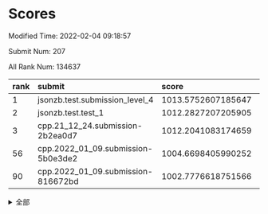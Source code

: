 # Scores

Modified Time: 2022-02-04 09:18:57

Submit Num: 207

All Rank Num: 134637

| rank |               submit               |       score        |       sigma        | pk_num |
| :--- | :--------------------------------- | :----------------- | :----------------- | :----- |
| 1    | jsonzb.test.submission_level_4     | 1013.5752607185647 | 0.7967404451344418 | 2602   |
| 2    | jsonzb.test.test_1                 | 1012.2827207205905 | 0.7814780265417011 | 2600   |
| 3    | cpp.21_12_24.submission-2b2ea0d7   | 1012.2041083174659 | 0.7906425977162711 | 2603   |
| 56   | cpp.2022_01_09.submission-5b0e3de2 | 1004.6698405990252 | 0.7230222263488847 | 2600   |
| 90   | cpp.2022_01_09.submission-816672bd | 1002.7776618751566 | 0.7115472878345508 | 2602   |


<details>
<summary>全部</summary>

| rank |                 submit                 |       score        |       sigma        | pk_num |
| :--- | :------------------------------------- | :----------------- | :----------------- | :----- |
| 1    | jsonzb.test.submission_level_4         | 1013.5752607185647 | 0.7967404451344418 | 2602   |
| 2    | jsonzb.test.test_1                     | 1012.2827207205905 | 0.7814780265417011 | 2600   |
| 3    | cpp.21_12_24.submission-2b2ea0d7       | 1012.2041083174659 | 0.7906425977162711 | 2603   |
| 4    | gobigger.level_3.submission_level_3_3  | 1011.8247613826381 | 0.7881313081865426 | 2601   |
| 5    | gobigger.level_3.submission_level_3_46 | 1011.7620457036353 | 0.7688189554166142 | 2611   |
| 6    | gobigger.level_3.submission_level_3_16 | 1011.7442916802135 | 0.7923171831318196 | 2611   |
| 7    | gobigger.level_3.submission_level_3_14 | 1011.643784113229  | 0.7806574358581467 | 2605   |
| 8    | gobigger.level_3.submission_level_3_26 | 1011.5052187690249 | 0.7885347411049294 | 2594   |
| 9    | gobigger.level_3.submission_level_3_37 | 1011.4268379671548 | 0.7945692573078483 | 2603   |
| 10   | gobigger.level_3.submission_level_3_38 | 1010.9712450451344 | 0.7632453211689041 | 2597   |
| 11   | gobigger.level_3.submission_level_3_15 | 1010.9064510000419 | 0.7648580054470633 | 2598   |
| 12   | gobigger.level_3.submission_level_3_49 | 1010.8919139609218 | 0.7598922920949309 | 2597   |
| 13   | gobigger.level_3.submission_level_3_48 | 1010.7882042397817 | 0.7612953631020949 | 2602   |
| 14   | gobigger.level_3.submission_level_3_19 | 1010.7654089583789 | 0.763770799119552  | 2605   |
| 15   | gobigger.level_3.submission_level_3_34 | 1010.7620029632718 | 0.7779296968683013 | 2593   |
| 16   | gobigger.level_3.submission_level_3_8  | 1010.6993866611641 | 0.758666634129689  | 2599   |
| 17   | gobigger.level_3.submission_level_3_29 | 1010.6907366927497 | 0.7736493371626424 | 2601   |
| 18   | gobigger.level_3.submission_level_3_6  | 1010.6560029684254 | 0.7761659114670468 | 2601   |
| 19   | gobigger.level_3.submission_level_3_18 | 1010.4471173145264 | 0.7537383169596872 | 2604   |
| 20   | gobigger.level_3.submission_level_3_40 | 1010.4330089598167 | 0.7677835812944439 | 2600   |
| 21   | gobigger.level_3.submission_level_3_21 | 1010.3688780482569 | 0.7690577603121943 | 2604   |
| 22   | gobigger.level_3.submission_level_3_23 | 1010.3243347674837 | 0.7714866444728546 | 2606   |
| 23   | gobigger.level_3.submission_level_3_0  | 1010.2444952191199 | 0.7732338829558204 | 2601   |
| 24   | gobigger.level_3.submission_level_3_39 | 1010.2212553431385 | 0.7554739132925808 | 2603   |
| 25   | gobigger.level_3.submission_level_3_9  | 1010.1914344331715 | 0.7345535457076465 | 2604   |
| 26   | gobigger.level_3.submission_level_3_41 | 1010.1388102135695 | 0.748489550851756  | 2602   |
| 27   | gobigger.level_3.submission_level_3_25 | 1010.1260459093668 | 0.7523554587269989 | 2600   |
| 28   | gobigger.level_3.submission_level_3_17 | 1010.0358578313833 | 0.7618335992734602 | 2604   |
| 29   | gobigger.level_3.submission_level_3_45 | 1009.9400205050831 | 0.7472518256049894 | 2607   |
| 30   | gobigger.level_3.submission_level_3_42 | 1009.8618505250594 | 0.7439381244755776 | 2601   |
| 31   | gobigger.level_3.submission_level_3_32 | 1009.8339951097558 | 0.7546365704407929 | 2605   |
| 32   | gobigger.level_3.submission_level_3_11 | 1009.8268064315913 | 0.7539645834003182 | 2600   |
| 33   | gobigger.level_3.submission_level_3_5  | 1009.8092371585496 | 0.7432340360229241 | 2601   |
| 34   | gobigger.level_3.submission_level_3_31 | 1009.7768755956616 | 0.7565507042717251 | 2604   |
| 35   | gobigger.level_3.submission_level_3_10 | 1009.7451860936512 | 0.7786478322780738 | 2606   |
| 36   | gobigger.level_3.submission_level_3_1  | 1009.7242414512838 | 0.7595432473808101 | 2603   |
| 37   | gobigger.level_3.submission_level_3_35 | 1009.6893316530264 | 0.7611319861884106 | 2602   |
| 38   | gobigger.level_3.submission_level_3_20 | 1009.6171391310343 | 0.784003595606754  | 2598   |
| 39   | gobigger.level_3.submission_level_3_7  | 1009.4673578959995 | 0.7633026120102798 | 2602   |
| 40   | gobigger.level_3.submission_level_3_30 | 1009.4313388990638 | 0.7491925009070435 | 2607   |
| 41   | gobigger.level_3.submission_level_3_12 | 1009.4056317220379 | 0.7622067769807379 | 2605   |
| 42   | gobigger.level_3.submission_level_3_27 | 1009.3463138775671 | 0.763829699159461  | 2600   |
| 43   | gobigger.level_3.submission_level_3_36 | 1009.3232556220962 | 0.7677727429610541 | 2602   |
| 44   | gobigger.level_3.submission_level_3_22 | 1009.2186652693265 | 0.7586202588951543 | 2606   |
| 45   | gobigger.level_3.submission_level_3_4  | 1009.203438663837  | 0.7512525583872887 | 2599   |
| 46   | gobigger.level_3.submission_level_3_24 | 1008.9969259202429 | 0.729957799168131  | 2601   |
| 47   | gobigger.level_3.submission_level_3_44 | 1008.9317974938847 | 0.7676573521359507 | 2599   |
| 48   | gobigger.level_3.submission_level_3_47 | 1008.8378608377577 | 0.7519746018556801 | 2597   |
| 49   | gobigger.level_3.submission_level_3_2  | 1008.7444884920316 | 0.7458071952228031 | 2602   |
| 50   | gobigger.level_3.submission_level_3_13 | 1008.639233037186  | 0.7300011967068977 | 2603   |
| 51   | gobigger.level_3.submission_level_3_33 | 1008.6186929831294 | 0.7454449672966021 | 2597   |
| 52   | gobigger.level_3.submission_level_3_43 | 1008.4912346098256 | 0.7244237254078069 | 2603   |
| 53   | gobigger.level_3.submission_level_3_28 | 1008.4614068669326 | 0.7444492941396205 | 2600   |
| 54   | gobigger.level_1.submission_level_1_18 | 1004.9108779847246 | 0.7320761421171491 | 2602   |
| 55   | gobigger.level_1.submission_level_1_27 | 1004.9016372364589 | 0.7156261248377644 | 2606   |
| 56   | cpp.2022_01_09.submission-5b0e3de2     | 1004.6698405990252 | 0.7230222263488847 | 2600   |
| 57   | gobigger.level_1.submission_level_1_45 | 1004.3553872096138 | 0.7127589899500681 | 2602   |
| 58   | gobigger.level_1.submission_level_1_43 | 1004.2811288771003 | 0.7152216883290657 | 2603   |
| 59   | gobigger.level_1.submission_level_1_15 | 1004.2123682544127 | 0.7158339411536713 | 2607   |
| 60   | gobigger.level_1.submission_level_1_3  | 1004.1391349461293 | 0.713368390041014  | 2605   |
| 61   | gobigger.level_1.submission_level_1_25 | 1004.1211686999969 | 0.7156675178264831 | 2600   |
| 62   | gobigger.level_1.submission_level_1_35 | 1004.0727848246412 | 0.7351335255222019 | 2603   |
| 63   | gobigger.level_1.submission_level_1_14 | 1004.0228845590658 | 0.7172036943803323 | 2605   |
| 64   | gobigger.level_1.submission_level_1_6  | 1003.9457130154619 | 0.7203880668569157 | 2605   |
| 65   | gobigger.level_1.submission_level_1_31 | 1003.9352113256256 | 0.7150123650353134 | 2605   |
| 66   | gobigger.level_1.submission_level_1_5  | 1003.9119167222183 | 0.7148048636781612 | 2604   |
| 67   | gobigger.level_1.submission_level_1_49 | 1003.8781656702644 | 0.7270946122375198 | 2600   |
| 68   | gobigger.level_1.submission_level_1_48 | 1003.8211519641914 | 0.7167560908937081 | 2603   |
| 69   | gobigger.level_1.submission_level_1_4  | 1003.7989136352647 | 0.7187426407393422 | 2597   |
| 70   | gobigger.level_1.submission_level_1_32 | 1003.7599571893553 | 0.7167151534468851 | 2602   |
| 71   | gobigger.level_1.submission_level_1_40 | 1003.7246675576397 | 0.7104674159657178 | 2599   |
| 72   | gobigger.level_1.submission_level_1_11 | 1003.6517384515465 | 0.7162207174039059 | 2605   |
| 73   | gobigger.level_1.submission_level_1_42 | 1003.58906620557   | 0.7201796835295569 | 2607   |
| 74   | gobigger.level_1.submission_level_1_9  | 1003.5877813447144 | 0.7229852707383174 | 2596   |
| 75   | gobigger.level_1.submission_level_1_21 | 1003.571425205271  | 0.70658100799461   | 2604   |
| 76   | gobigger.level_1.submission_level_1_8  | 1003.4455385156537 | 0.7127902272186901 | 2599   |
| 77   | gobigger.level_1.submission_level_1_19 | 1003.4452279922048 | 0.719774698850662  | 2597   |
| 78   | gobigger.level_1.submission_level_1_37 | 1003.4413003566201 | 0.7168029124671511 | 2607   |
| 79   | gobigger.level_1.submission_level_1_23 | 1003.4139805990469 | 0.7204531029971973 | 2601   |
| 80   | gobigger.level_1.submission_level_1_7  | 1003.4107048562612 | 0.7012243752170086 | 2603   |
| 81   | gobigger.level_1.submission_level_1_38 | 1003.4106307892677 | 0.7050828752371076 | 2599   |
| 82   | gobigger.level_1.submission_level_1_2  | 1003.3247536696822 | 0.7076497132775204 | 2600   |
| 83   | gobigger.level_1.submission_level_1_36 | 1003.2986485461646 | 0.7149089395763779 | 2601   |
| 84   | gobigger.level_1.submission_level_1_34 | 1003.2220444213617 | 0.7088373026200427 | 2605   |
| 85   | gobigger.level_1.submission_level_1_22 | 1003.1535403474045 | 0.7267197865901945 | 2606   |
| 86   | gobigger.level_1.submission_level_1_39 | 1003.0845791859499 | 0.720479867766683  | 2602   |
| 87   | gobigger.level_1.submission_level_1_16 | 1002.8251757649682 | 0.7068260850427638 | 2597   |
| 88   | gobigger.level_1.submission_level_1_12 | 1002.8102912382107 | 0.7140756116568365 | 2600   |
| 89   | gobigger.level_1.submission_level_1_47 | 1002.7949702424842 | 0.7237842946223233 | 2604   |
| 90   | cpp.2022_01_09.submission-816672bd     | 1002.7776618751566 | 0.7115472878345508 | 2602   |
| 91   | gobigger.level_1.submission_level_1_1  | 1002.7734228440232 | 0.7100219017787874 | 2597   |
| 92   | gobigger.level_1.submission_level_1_20 | 1002.7635103210807 | 0.699791273514004  | 2598   |
| 93   | gobigger.level_1.submission_level_1_24 | 1002.6147505422053 | 0.7307282354800461 | 2597   |
| 94   | gobigger.level_1.submission_level_1_44 | 1002.5688863935447 | 0.711824336526914  | 2602   |
| 95   | gobigger.level_1.submission_level_1_26 | 1002.5336396016887 | 0.7084038260262853 | 2602   |
| 96   | gobigger.level_1.submission_level_1_10 | 1002.3232749397896 | 0.7108864085949338 | 2604   |
| 97   | gobigger.level_1.submission_level_1_41 | 1002.1656427569809 | 0.7180587591239567 | 2606   |
| 98   | gobigger.level_1.submission_level_1_29 | 1002.0654668366268 | 0.7129159086044243 | 2603   |
| 99   | gobigger.level_1.submission_level_1_46 | 1001.9947371552543 | 0.7163522021212608 | 2598   |
| 100  | gobigger.level_1.submission_level_1_28 | 1001.9167679070922 | 0.7127326386482399 | 2597   |
| 101  | gobigger.level_1.submission_level_1_13 | 1001.9060820848463 | 0.7063286095210446 | 2600   |
| 102  | gobigger.level_1.submission_level_1_17 | 1001.8121827350803 | 0.7199594141173544 | 2602   |
| 103  | gobigger.level_1.submission_level_1_33 | 1001.8113446299928 | 0.7114928019450869 | 2603   |
| 104  | gobigger.level_1.submission_level_1_30 | 1001.7216651039778 | 0.7217951024627672 | 2601   |
| 105  | gobigger.level_1.submission_level_1_0  | 1001.7124573430298 | 0.7144711230209307 | 2608   |
| 106  | gobigger.random.submission_random_7    | 997.9482414652468  | 0.6973924600182252 | 2603   |
| 107  | gobigger.random.submission_random_10   | 997.6543017660031  | 0.708003526819405  | 2601   |
| 108  | gobigger.random.submission_random_1    | 997.5058461434645  | 0.715065919956853  | 2596   |
| 109  | gobigger.random.submission_random_18   | 997.0315870228621  | 0.7157474396373863 | 2598   |
| 110  | gobigger.random.submission_random_32   | 996.9130321932222  | 0.6995165308075453 | 2606   |
| 111  | gobigger.random.submission_random_11   | 996.9037951401485  | 0.7005601873988584 | 2604   |
| 112  | gobigger.random.submission_random_47   | 996.9036425305425  | 0.7065041457583227 | 2601   |
| 113  | gobigger.random.submission_random_3    | 996.8043893716981  | 0.7068906081528358 | 2603   |
| 114  | gobigger.random.submission_random_49   | 996.7410915875464  | 0.7197914206280663 | 2602   |
| 115  | gobigger.random.submission_random_36   | 996.7237334023143  | 0.7139439765201265 | 2604   |
| 116  | gobigger.random.submission_random_22   | 996.608337292892   | 0.7086845942183037 | 2600   |
| 117  | gobigger.random.submission_random_2    | 996.6020055649572  | 0.7156586673297173 | 2601   |
| 118  | gobigger.random.submission_random_19   | 996.5957704209945  | 0.7131217615119241 | 2606   |
| 119  | gobigger.random.submission_random_15   | 996.5492228473515  | 0.7244932219832014 | 2602   |
| 120  | gobigger.random.submission_random_44   | 996.4663490204676  | 0.7031850995217982 | 2607   |
| 121  | gobigger.random.submission_random_37   | 996.2929574743579  | 0.7229197676238716 | 2603   |
| 122  | gobigger.random.submission_random_48   | 996.2173641186912  | 0.7120334445194714 | 2601   |
| 123  | gobigger.random.submission_random_13   | 996.165461406253   | 0.7164099232708601 | 2600   |
| 124  | gobigger.random.submission_random_25   | 996.024716488894   | 0.708894908836691  | 2601   |
| 125  | gobigger.random.submission_random_28   | 995.9899943815553  | 0.7258514891209404 | 2596   |
| 126  | gobigger.random.submission_random_6    | 995.8724660900808  | 0.7076300310075618 | 2597   |
| 127  | gobigger.random.submission_random_16   | 995.8573137483505  | 0.7146925451984089 | 2609   |
| 128  | gobigger.random.submission_random_41   | 995.7902968837591  | 0.7034658513606191 | 2603   |
| 129  | gobigger.random.submission_random_38   | 995.7818345050501  | 0.7097967766182421 | 2604   |
| 130  | gobigger.random.submission_random_14   | 995.7764452911442  | 0.7074200449893339 | 2603   |
| 131  | gobigger.random.submission_random_31   | 995.7502771648566  | 0.7114222219928947 | 2598   |
| 132  | gobigger.random.submission_random_23   | 995.6930856787469  | 0.7154946146952221 | 2605   |
| 133  | gobigger.random.submission_random_29   | 995.6330611044458  | 0.705848086356092  | 2601   |
| 134  | gobigger.random.submission_random_4    | 995.6262647545465  | 0.7027659853132054 | 2596   |
| 135  | gobigger.random.submission_random_9    | 995.5991571452522  | 0.7152932886458213 | 2601   |
| 136  | gobigger.random.submission_random_35   | 995.5969435444741  | 0.7113965466649754 | 2603   |
| 137  | gobigger.random.submission_random_43   | 995.596748133613   | 0.7073800620668995 | 2605   |
| 138  | gobigger.random.submission_random_8    | 995.5529669657318  | 0.7080213242153588 | 2601   |
| 139  | gobigger.random.submission_random_5    | 995.4221213776387  | 0.7208349008324261 | 2597   |
| 140  | gobigger.random.submission_random_21   | 995.3810164502946  | 0.7126945610579882 | 2599   |
| 141  | gobigger.random.submission_random_24   | 995.2868898377635  | 0.7191162725016714 | 2601   |
| 142  | gobigger.random.submission_random_30   | 995.2548492844601  | 0.7317969292887965 | 2601   |
| 143  | gobigger.random.submission_random_12   | 995.2513630018258  | 0.7131780488783626 | 2605   |
| 144  | gobigger.random.submission_random_26   | 995.1850099263875  | 0.7235064694209717 | 2607   |
| 145  | gobigger.random.submission_random_0    | 995.0914801250512  | 0.7156193367102548 | 2601   |
| 146  | gobigger.random.submission_random_17   | 995.082475729902   | 0.720765598726184  | 2605   |
| 147  | gobigger.random.submission_random_20   | 995.0800190956016  | 0.7156786111273358 | 2604   |
| 148  | gobigger.random.submission_random_40   | 995.0393052497894  | 0.7023405601722624 | 2602   |
| 149  | gobigger.random.submission_random_42   | 995.0017878572083  | 0.7285794780197495 | 2604   |
| 150  | gobigger.random.submission_random_27   | 994.935106012208   | 0.7121633140583744 | 2599   |
| 151  | gobigger.random.submission_random_33   | 994.8331749917083  | 0.7073134514612883 | 2602   |
| 152  | gobigger.random.submission_random_39   | 994.7907065851854  | 0.7066210625069165 | 2600   |
| 153  | gobigger.random.submission_random_46   | 994.7001126847584  | 0.7201099179465564 | 2603   |
| 154  | gobigger.random.submission_random_34   | 994.5130085894353  | 0.701834987126888  | 2604   |
| 155  | gobigger.random.submission_random_45   | 994.4824481776438  | 0.7344756932419834 | 2605   |
| 156  | gobigger.level_2.submission_level_2_42 | 993.8560474170033  | 0.7451929239787571 | 2606   |
| 157  | gobigger.level_2.submission_level_2_13 | 993.8272704955339  | 0.7331211277466462 | 2599   |
| 158  | gobigger.level_2.submission_level_2_21 | 993.579754678331   | 0.7394096872787685 | 2602   |
| 159  | gobigger.level_2.submission_level_2_46 | 993.4820238482306  | 0.7408339572371248 | 2603   |
| 160  | gobigger.level_2.submission_level_2_47 | 993.4634651500625  | 0.7334070101946477 | 2605   |
| 161  | gobigger.level_2.submission_level_2_23 | 993.4127522800546  | 0.7567487716302261 | 2598   |
| 162  | gobigger.level_2.submission_level_2_27 | 993.4069192347667  | 0.7619956854638249 | 2594   |
| 163  | gobigger.level_2.submission_level_2_1  | 993.4065329543231  | 0.7457856742982296 | 2605   |
| 164  | gobigger.level_2.submission_level_2_6  | 993.3774826266845  | 0.7337102705425415 | 2607   |
| 165  | gobigger.level_2.submission_level_2_4  | 993.2355279703867  | 0.7281480389420761 | 2602   |
| 166  | gobigger.level_2.submission_level_2_14 | 993.1219475232934  | 0.7363801579397607 | 2603   |
| 167  | gobigger.level_2.submission_level_2_17 | 992.9338689418984  | 0.7218393101068507 | 2602   |
| 168  | gobigger.level_2.submission_level_2_28 | 992.8817423009148  | 0.7502230283034363 | 2604   |
| 169  | gobigger.level_2.submission_level_2_7  | 992.8627213726995  | 0.7452330162710784 | 2598   |
| 170  | gobigger.level_2.submission_level_2_2  | 992.7549570222519  | 0.7502925002757594 | 2610   |
| 171  | gobigger.level_2.submission_level_2_41 | 992.6312033675013  | 0.7437318403052922 | 2598   |
| 172  | gobigger.level_2.submission_level_2_37 | 992.620608340641   | 0.7300469457913992 | 2598   |
| 173  | gobigger.level_2.submission_level_2_18 | 992.5751117026016  | 0.7255088842747003 | 2601   |
| 174  | gobigger.level_2.submission_level_2_40 | 992.5046692915084  | 0.7513528450677955 | 2599   |
| 175  | gobigger.level_2.submission_level_2_25 | 992.223631777621   | 0.7443654683359832 | 2602   |
| 176  | gobigger.level_2.submission_level_2_16 | 992.2122680648638  | 0.7310337315819483 | 2600   |
| 177  | gobigger.level_2.submission_level_2_10 | 992.1574837565453  | 0.7381086769182593 | 2601   |
| 178  | gobigger.level_2.submission_level_2_9  | 992.0943435116419  | 0.7626451024418258 | 2602   |
| 179  | gobigger.level_2.submission_level_2_39 | 992.0587945965525  | 0.7368906525664571 | 2596   |
| 180  | gobigger.level_2.submission_level_2_33 | 991.9293582856806  | 0.7420136751863593 | 2604   |
| 181  | gobigger.level_2.submission_level_2_0  | 991.8513946559488  | 0.7592478173805144 | 2599   |
| 182  | gobigger.level_2.submission_level_2_8  | 991.8089231959145  | 0.7468149894972845 | 2603   |
| 183  | gobigger.level_2.submission_level_2_38 | 991.7528077961244  | 0.7632486119960529 | 2603   |
| 184  | gobigger.level_2.submission_level_2_45 | 991.6585478789327  | 0.7493052461598492 | 2598   |
| 185  | gobigger.level_2.submission_level_2_30 | 991.6148097091017  | 0.7373388938285389 | 2603   |
| 186  | gobigger.level_2.submission_level_2_48 | 991.5978885384884  | 0.7502917067488574 | 2601   |
| 187  | gobigger.level_2.submission_level_2_11 | 991.5900733974267  | 0.7308649727835649 | 2601   |
| 188  | gobigger.level_2.submission_level_2_3  | 991.5834201284637  | 0.7485036912789883 | 2597   |
| 189  | gobigger.level_2.submission_level_2_49 | 991.4773119653262  | 0.734194825932894  | 2598   |
| 190  | gobigger.level_2.submission_level_2_26 | 991.3929575628316  | 0.7568034233460951 | 2599   |
| 191  | gobigger.level_2.submission_level_2_20 | 991.3357973049793  | 0.7404719942858945 | 2603   |
| 192  | gobigger.level_2.submission_level_2_34 | 991.2439451418218  | 0.7376746729062625 | 2599   |
| 193  | gobigger.level_2.submission_level_2_15 | 991.2083379576674  | 0.7522901799096152 | 2595   |
| 194  | gobigger.level_2.submission_level_2_36 | 991.1512983553409  | 0.7588045198710237 | 2604   |
| 195  | gobigger.level_2.submission_level_2_24 | 991.14825573629    | 0.7503257285124191 | 2599   |
| 196  | gobigger.level_2.submission_level_2_22 | 991.1289039652181  | 0.7577046493388515 | 2600   |
| 197  | gobigger.level_2.submission_level_2_29 | 991.0316359090556  | 0.7430671647678786 | 2602   |
| 198  | gobigger.level_2.submission_level_2_31 | 991.0286691190612  | 0.7657164585099125 | 2605   |
| 199  | gobigger.level_2.submission_level_2_12 | 990.8913663208898  | 0.7635111572926068 | 2599   |
| 200  | gobigger.level_2.submission_level_2_44 | 990.7302989503129  | 0.7442552108592368 | 2599   |
| 201  | gobigger.level_2.submission_level_2_35 | 990.6267491527726  | 0.7553214967677259 | 2596   |
| 202  | gobigger.level_2.submission_level_2_32 | 990.5761057557274  | 0.7742258184856982 | 2606   |
| 203  | gobigger.level_2.submission_level_2_43 | 990.450341743998   | 0.7570814563778534 | 2599   |
| 204  | gobigger.level_2.submission_level_2_19 | 990.4432939765584  | 0.7497603849657454 | 2604   |
| 205  | gobigger.level_2.submission_level_2_5  | 990.4160155511997  | 0.7535767077332374 | 2597   |
| 206  | gobigger.none.submission_none_1        | 977.4429683178777  | 1.4346886834097543 | 2599   |
| 207  | gobigger.none.submission_none_0        | 975.8276768080423  | 1.4258532712675682 | 2602   |

</details>